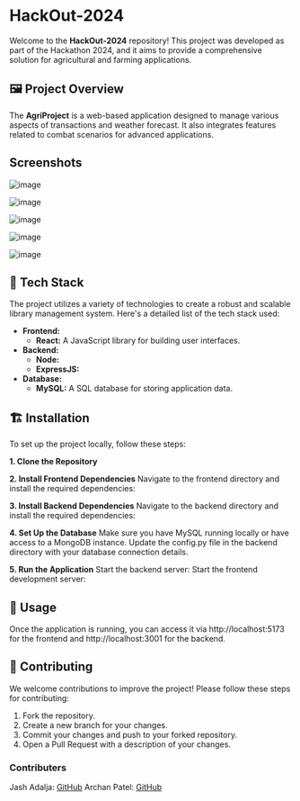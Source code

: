 # HackOut-2024

Welcome to the **HackOut-2024** repository! This project was developed as part of the Hackathon 2024, and it aims to provide a comprehensive solution for agricultural and farming applications.

## 🖼️ Project Overview

The **AgriProject** is a web-based application designed to manage various aspects of transactions and weather forecast. It also integrates features related to combat scenarios for advanced applications.

## Screenshots

![image](https://raw.githubusercontent.com/archanpatel1425/photos/main/WhatsApp%20Image%202024-08-10%20at%2017.26.26_c265fd9b.jpg)

![image](https://raw.githubusercontent.com/archanpatel1425/photos/main/WhatsApp%20Image%202024-08-10%20at%2017.24.23_03ff3f09.jpg)

![image](https://raw.githubusercontent.com/archanpatel1425/photos/main/WhatsApp%20Image%202024-08-10%20at%2017.24.18_4c4f962f.jpg)

![image](https://raw.githubusercontent.com/archanpatel1425/photos/main/WhatsApp%20Image%202024-08-10%20at%2017.26.26_c265fd9b.jpg )

![image](https://raw.githubusercontent.com/archanpatel1425/photos/main/WhatsApp%20Image%202024-08-10%20at%2017.24.22_011b86e4.jpg)



## 🚀 Tech Stack

The project utilizes a variety of technologies to create a robust and scalable library management system. Here's a detailed list of the tech stack used:

- **Frontend:**
  - **React:** A JavaScript library for building user interfaces.
- **Backend:**
  - **Node:**
  - **ExpressJS:**
- **Database:**
  - **MySQL:** A SQL database for storing application data.

## 🏗️ Installation

To set up the project locally, follow these steps:

**1. Clone the Repository**

**2. Install Frontend Dependencies**
Navigate to the frontend directory and install the required dependencies:

**3. Install Backend Dependencies**
Navigate to the backend directory and install the required dependencies:

**4. Set Up the Database**
Make sure you have MySQL running locally or have access to a MongoDB instance. Update the config.py file in the backend directory with your database connection details.

**5. Run the Application**
Start the backend server:
Start the frontend development server:

## 🧩 Usage

Once the application is running, you can access it via http://localhost:5173 for the frontend and http://localhost:3001 for the backend.

## 🤝 Contributing

We welcome contributions to improve the project! Please follow these steps for contributing:

1. Fork the repository.
2. Create a new branch for your changes.
3. Commit your changes and push to your forked repository.
4. Open a Pull Request with a description of your changes.

### Contributers

Jash Adalja: [GitHub](https://github.com/jashadalja)
Archan Patel: [GitHub](https://github.com/archanpatel1425)
